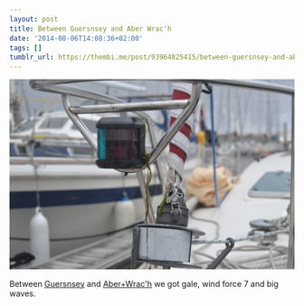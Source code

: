 ```yaml
---
layout: post
title: Between Guersnsey and Aber Wrac'h
date: '2014-08-06T14:08:36+02:00'
tags: []
tumblr_url: https://thembi.me/post/93964825415/between-guersnsey-and-aber-wrach-we-got-gale
---
```

 ![](/files/tumblr_n9vwecRU3Z1tq106bo1_1280.jpg)  

Between [Guersnsey](https://www.google.com/maps/place/Guernsey/@49.4630654,-2.5881123,13z/data=!3m1!4b1!4m2!3m1!1s0x480d20e4f4bfb3ed:0x990ad58a5d0d9899) and [Aber+Wrac'h](https://www.google.com/maps/place/Aber+Wrac%27h,+Land%C3%A9da,+France/@48.5969434,-4.562222,15z/data=!3m1!4b1!4m2!3m1!1s0x4816a0e65b56fbb7:0x2d08cd5b13987034) we got gale, wind force 7 and big waves.

